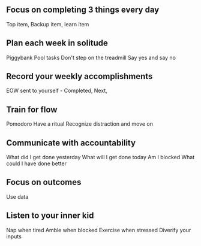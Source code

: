
## Focus on completing 3 things every day
Top item, Backup item, learn item

## Plan each week in solitude
Piggybank
Pool tasks
Don't step on the treadmill
Say yes and say no

## Record your weekly accomplishments
EOW sent to yourself - Completed, Next, 

## Train for flow
Pomodoro 
Have a ritual
Recognize distraction and move on

## Communicate with accountability
What did I get done yesterday
What will I get done today
Am I blocked
What could I have done better

## Focus on outcomes
Use data

## Listen to your inner kid
Nap when tired
Amble when blocked
Exercise when stressed
Diverify your inputs

